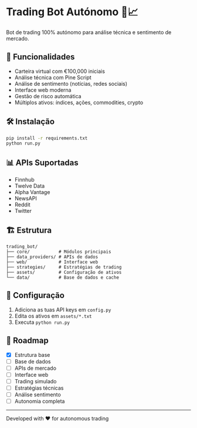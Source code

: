 # Trading Bot Autónomo 🤖📈

Bot de trading 100% autónomo para análise técnica e sentimento de mercado.

## 🚀 Funcionalidades

- Carteira virtual com €100,000 iniciais
- Análise técnica com Pine Script
- Análise de sentimento (notícias, redes sociais)
- Interface web moderna
- Gestão de risco automática
- Múltiplos ativos: índices, ações, commodities, crypto

## 🛠 Instalação

```bash
pip install -r requirements.txt
python run.py
```

## 📊 APIs Suportadas

- Finnhub
- Twelve Data  
- Alpha Vantage
- NewsAPI
- Reddit
- Twitter

## 🏗 Estrutura

```
trading_bot/
├── core/           # Módulos principais
├── data_providers/ # APIs de dados
├── web/            # Interface web
├── strategies/     # Estratégias de trading
├── assets/         # Configuração de ativos
└── data/           # Base de dados e cache
```

## 📝 Configuração

1. Adiciona as tuas API keys em `config.py`
2. Edita os ativos em `assets/*.txt`
3. Executa `python run.py`

## 🎯 Roadmap

- [x] Estrutura base
- [ ] Base de dados
- [ ] APIs de mercado
- [ ] Interface web
- [ ] Trading simulado
- [ ] Estratégias técnicas
- [ ] Análise sentimento
- [ ] Autonomia completa

---
Developed with ❤️ for autonomous trading
